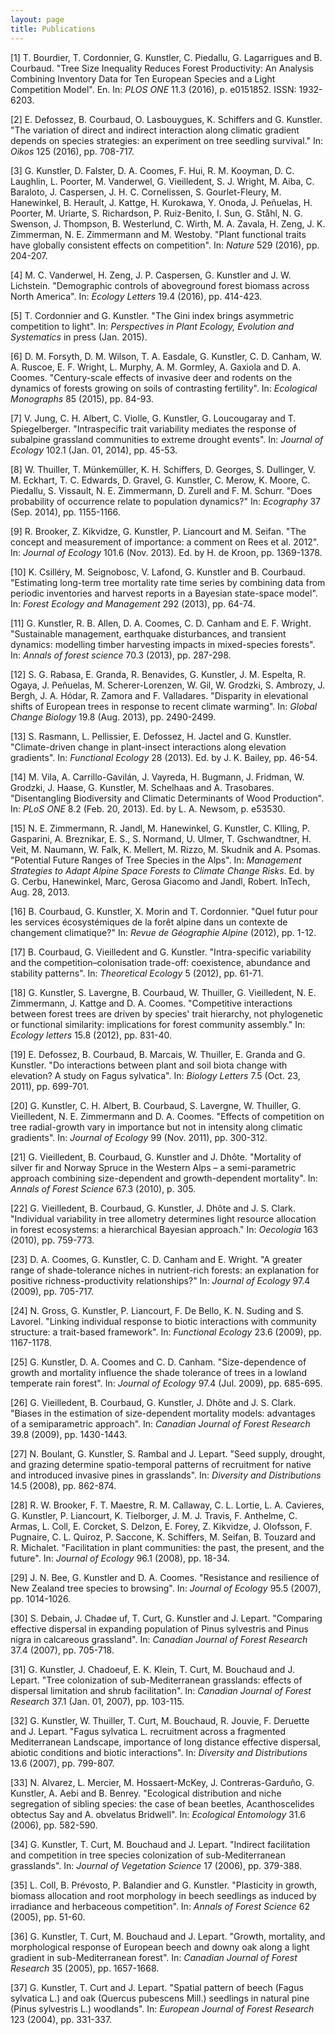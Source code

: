 ```yaml
---
layout: page
title: Publications
---
```






[1] T. Bourdier, T. Cordonnier, G. Kunstler, C. Piedallu, G.
Lagarrigues and B. Courbaud. "Tree Size Inequality Reduces Forest
Productivity: An Analysis Combining Inventory Data for Ten
European Species and a Light Competition Model". En. In: _PLOS
ONE_ 11.3 (2016), p. e0151852. ISSN: 1932-6203.

[2] E. Defossez, B. Courbaud, O. Lasbouygues, K. Schiffers and G.
Kunstler. "The variation of direct and indirect interaction along
climatic gradient depends on species strategies: an experiment on
tree seedling survival." In: _Oikos_ 125 (2016), pp. 708-717.

[3] G. Kunstler, D. Falster, D. A. Coomes, F. Hui, R. M. Kooyman,
D. C. Laughlin, L. Poorter, M. Vanderwel, G. Vieilledent, S. J.
Wright, M. Aiba, C. Baraloto, J. Caspersen, J. H. C. Cornelissen,
S. Gourlet-Fleury, M. Hanewinkel, B. Herault, J. Kattge, H.
Kurokawa, Y. Onoda, J. Peñuelas, H. Poorter, M. Uriarte, S.
Richardson, P. Ruiz-Benito, I. Sun, G. Ståhl, N. G. Swenson, J.
Thompson, B. Westerlund, C. Wirth, M. A. Zavala, H. Zeng, J. K.
Zimmerman, N. E. Zimmermann and M. Westoby. "Plant functional
traits have globally consistent effects on competition". In:
_Nature_ 529 (2016), pp. 204-207.

[4] M. C. Vanderwel, H. Zeng, J. P. Caspersen, G. Kunstler and J.
W. Lichstein. "Demographic controls of aboveground forest biomass
across North America". In: _Ecology Letters_ 19.4 (2016), pp.
414-423.

[5] T. Cordonnier and G. Kunstler. "The Gini index brings
asymmetric competition to light". In: _Perspectives in Plant
Ecology, Evolution and Systematics_ in press (Jan. 2015).

[6] D. M. Forsyth, D. M. Wilson, T. A. Easdale, G. Kunstler, C. D.
Canham, W. A. Ruscoe, E. F. Wright, L. Murphy, A. M. Gormley, A.
Gaxiola and D. A. Coomes. "Century-scale effects of invasive deer
and rodents on the dynamics of forests growing on soils of
contrasting fertility". In: _Ecological Monographs_ 85 (2015), pp.
84-93.

[7] V. Jung, C. H. Albert, C. Violle, G. Kunstler, G. Loucougaray
and T. Spiegelberger. "Intraspecific trait variability mediates
the response of subalpine grassland communities to extreme drought
events". In: _Journal of Ecology_ 102.1 (Jan. 01, 2014), pp.
45-53.

[8] W. Thuiller, T. Münkemüller, K. H. Schiffers, D. Georges, S.
Dullinger, V. M. Eckhart, T. C. Edwards, D. Gravel, G. Kunstler,
C. Merow, K. Moore, C. Piedallu, S. Vissault, N. E. Zimmermann, D.
Zurell and F. M. Schurr. "Does probability of occurrence relate to
population dynamics?" In: _Ecography_ 37 (Sep. 2014), pp.
1155-1166.

[9] R. Brooker, Z. Kikvidze, G. Kunstler, P. Liancourt and M.
Seifan. "The concept and measurement of importance: a comment on
Rees et al. 2012". In: _Journal of Ecology_ 101.6 (Nov. 2013). Ed.
by H. de Kroon, pp. 1369-1378.

[10] K. Csilléry, M. Seignobosc, V. Lafond, G. Kunstler and B.
Courbaud. "Estimating long-term tree mortality rate time series by
combining data from periodic inventories and harvest reports in a
Bayesian state-space model". In: _Forest Ecology and Management_
292 (2013), pp. 64-74.

[11] G. Kunstler, R. B. Allen, D. A. Coomes, C. D. Canham and E.
F. Wright. "Sustainable management, earthquake disturbances, and
transient dynamics: modelling timber harvesting impacts in
mixed-species forests". In: _Annals of forest science_ 70.3
(2013), pp. 287-298.

[12] S. G. Rabasa, E. Granda, R. Benavides, G. Kunstler, J. M.
Espelta, R. Ogaya, J. Peñuelas, M. Scherer-Lorenzen, W. Gil, W.
Grodzki, S. Ambrozy, J. Bergh, J. A. Hódar, R. Zamora and F.
Valladares. "Disparity in elevational shifts of European trees in
response to recent climate warming". In: _Global Change Biology_
19.8 (Aug. 2013), pp. 2490-2499.

[13] S. Rasmann, L. Pellissier, E. Defossez, H. Jactel and G.
Kunstler. "Climate-driven change in plant-insect interactions
along elevation gradients". In: _Functional Ecology_ 28 (2013).
Ed. by J. K. Bailey, pp. 46-54.

[14] M. Vila, A. Carrillo-Gavilán, J. Vayreda, H. Bugmann, J.
Fridman, W. Grodzki, J. Haase, G. Kunstler, M. Schelhaas and A.
Trasobares. "Disentangling Biodiversity and Climatic Determinants
of Wood Production". In: _PLoS ONE_ 8.2 (Feb. 20, 2013). Ed. by L.
A. Newsom, p. e53530.

[15] N. E. Zimmermann, R. Jandl, M. Hanewinkel, G. Kunstler, C.
Klling, P. Gasparini, A. Breznikar, E. S., S. Normand, U. Ulmer,
T. Gschwandtner, H. Veit, M. Naumann, W. Falk, K. Mellert, M.
Rizzo, M. Skudnik and A. Psomas. "Potential Future Ranges of Tree
Species in the Alps". In: _Management Strategies to Adapt Alpine
Space Forests to Climate Change Risks_. Ed. by G. Cerbu,
Hanewinkel, Marc, Gerosa Giacomo and Jandl, Robert. InTech, Aug.
28, 2013.

[16] B. Courbaud, G. Kunstler, X. Morin and T. Cordonnier. "Quel
futur pour les services écosystémiques de la forêt alpine dans un
contexte de changement climatique?" In: _Revue de Géographie
Alpine_ (2012), pp. 1-12.

[17] B. Courbaud, G. Vieilledent and G. Kunstler. "Intra-specific
variability and the competition–colonisation trade-off:
coexistence, abundance and stability patterns". In: _Theoretical
Ecology_ 5 (2012), pp. 61-71.

[18] G. Kunstler, S. Lavergne, B. Courbaud, W. Thuiller, G.
Vieilledent, N. E. Zimmermann, J. Kattge and D. A. Coomes.
"Competitive interactions between forest trees are driven by
species' trait hierarchy, not phylogenetic or functional
similarity: implications for forest community assembly." In:
_Ecology letters_ 15.8 (2012), pp. 831-40.

[19] E. Defossez, B. Courbaud, B. Marcais, W. Thuiller, E. Granda
and G. Kunstler. "Do interactions between plant and soil biota
change with elevation? A study on Fagus sylvatica". In: _Biology
Letters_ 7.5 (Oct. 23, 2011), pp. 699-701.

[20] G. Kunstler, C. H. Albert, B. Courbaud, S. Lavergne, W.
Thuiller, G. Vieilledent, N. E. Zimmermann and D. A. Coomes.
"Effects of competition on tree radial-growth vary in importance
but not in intensity along climatic gradients". In: _Journal of
Ecology_ 99 (Nov. 2011), pp. 300-312.

[21] G. Vieilledent, B. Courbaud, G. Kunstler and J. Dhôte.
"Mortality of silver fir and Norway Spruce in the Western Alps – a
semi-parametric approach combining size-dependent and
growth-dependent mortality". In: _Annals of Forest Science_ 67.3
(2010), p. 305.

[22] G. Vieilledent, B. Courbaud, G. Kunstler, J. Dhôte and J. S.
Clark. "Individual variability in tree allometry determines light
resource allocation in forest ecosystems: a hierarchical Bayesian
approach." In: _Oecologia_ 163 (2010), pp. 759-773.

[23] D. A. Coomes, G. Kunstler, C. D. Canham and E. Wright. "A
greater range of shade-tolerance niches in nutrient-rich forests:
an explanation for positive richness-productivity relationships?"
In: _Journal of Ecology_ 97.4 (2009), pp. 705-717.

[24] N. Gross, G. Kunstler, P. Liancourt, F. De Bello, K. N.
Suding and S. Lavorel. "Linking individual response to biotic
interactions with community structure: a trait-based framework".
In: _Functional Ecology_ 23.6 (2009), pp. 1167-1178.

[25] G. Kunstler, D. A. Coomes and C. D. Canham. "Size-dependence
of growth and mortality influence the shade tolerance of trees in
a lowland temperate rain forest". In: _Journal of Ecology_ 97.4
(Jul. 2009), pp. 685-695.

[26] G. Vieilledent, B. Courbaud, G. Kunstler, J. Dhôte and J. S.
Clark. "Biases in the estimation of size-dependent mortality
models: advantages of a semiparametric approach". In: _Canadian
Journal of Forest Research_ 39.8 (2009), pp. 1430-1443.

[27] N. Boulant, G. Kunstler, S. Rambal and J. Lepart. "Seed
supply, drought, and grazing determine spatio-temporal patterns of
recruitment for native and introduced invasive pines in
grasslands". In: _Diversity and Distributions_ 14.5 (2008), pp.
862-874.

[28] R. W. Brooker, F. T. Maestre, R. M. Callaway, C. L. Lortie,
L. A. Cavieres, G. Kunstler, P. Liancourt, K. Tielborger, J. M. J.
Travis, F. Anthelme, C. Armas, L. Coll, E. Corcket, S. Delzon, E.
Forey, Z. Kikvidze, J. Olofsson, F. Pugnaire, C. L. Quiroz, P.
Saccone, K. Schiffers, M. Seifan, B. Touzard and R. Michalet.
"Facilitation in plant communities: the past, the present, and the
future". In: _Journal of Ecology_ 96.1 (2008), pp. 18-34.

[29] J. N. Bee, G. Kunstler and D. A. Coomes. "Resistance and
resilience of New Zealand tree species to browsing". In: _Journal
of Ecology_ 95.5 (2007), pp. 1014-1026.

[30] S. Debain, J. Chadøe uf, T. Curt, G. Kunstler and J. Lepart.
"Comparing effective dispersal in expanding population of Pinus
sylvestris and Pinus nigra in calcareous grassland". In: _Canadian
Journal of Forest Research_ 37.4 (2007), pp. 705-718.

[31] G. Kunstler, J. Chadoeuf, E. K. Klein, T. Curt, M. Bouchaud
and J. Lepart. "Tree colonization of sub-Mediterranean grasslands:
effects of dispersal limitation and shrub facilitation". In:
_Canadian Journal of Forest Research_ 37.1 (Jan. 01, 2007), pp.
103-115.

[32] G. Kunstler, W. Thuiller, T. Curt, M. Bouchaud, R. Jouvie, F.
Deruette and J. Lepart. "Fagus sylvatica L. recruitment across a
fragmented Mediterranean Landscape, importance of long distance
effective dispersal, abiotic conditions and biotic interactions".
In: _Diversity and Distributions_ 13.6 (2007), pp. 799-807.

[33] N. Alvarez, L. Mercier, M. Hossaert-McKey, J.
Contreras-Garduño, G. Kunstler, A. Aebi and B. Benrey. "Ecological
distribution and niche segregation of sibling species: the case of
bean beetles, Acanthoscelides obtectus Say and A. obvelatus
Bridwell". In: _Ecological Entomology_ 31.6 (2006), pp. 582-590.

[34] G. Kunstler, T. Curt, M. Bouchaud and J. Lepart. "Indirect
facilitation and competition in tree species colonization of
sub-Mediterranean grasslands". In: _Journal of Vegetation Science_
17 (2006), pp. 379-388.

[35] L. Coll, B. Prévosto, P. Balandier and G. Kunstler.
"Plasticity in growth, biomass allocation and root morphology in
beech seedlings as induced by irradiance and herbaceous
competition". In: _Annals of Forest Science_ 62 (2005), pp. 51-60.

[36] G. Kunstler, T. Curt, M. Bouchaud and J. Lepart. "Growth,
mortality, and morphological response of European beech and downy
oak along a light gradient in sub-Mediterranean forest". In:
_Canadian Journal of Forest Research_ 35 (2005), pp. 1657-1668.

[37] G. Kunstler, T. Curt and J. Lepart. "Spatial pattern of beech
(Fagus sylvatica L.) and oak (Quercus pubescens Mill.) seedlings
in natural pine (Pinus sylvestris L.) woodlands". In: _European
Journal of Forest Research_ 123 (2004), pp. 331-337.



